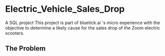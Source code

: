 # Electric_Vehicle_Sales_Drop
A SQL project
This project is part of bluetick.ai 's micro experience with the objective to determine a likely cause for the sales drop of the Zoom electric scooters.
## The Problem

